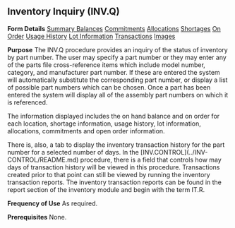 ## Inventory Inquiry (INV.Q)
<PageHeader />

**Form Details**
[Summary Balances](../INV-Q-1/README.md)
[Commitments](../INV-Q-2/README.md)
[Allocations](../INV-Q-3/README.md)
[Shortages](../INV-Q-4/README.md)
[On Order](../INV-Q-5/README.md)
[Usage History](../INV-Q-6/README.md)
[Lot Information](../INV-Q-7/README.md)
[Transactions](../INV-Q-8/README.md)
[Images](../INV-Q-9/README.md)

**Purpose**
The INV.Q procedure provides an inquiry of the status of inventory by part
number. The user may specify a part number or they may enter any of the parts
file cross-reference items which include model number, category, and
manufacturer part number. If these are entered the system will automatically
substitute the corresponding part number, or display a list of possible part
numbers which can be chosen. Once a part has been entered the system will
display all of the assembly part numbers on which it is referenced.

The information displayed includes the on hand balance and on order for each
location, shortage information, usage history, lot information, allocations,
commitments and open order information.

There is, also, a tab to display the inventory transaction history for the
part number for a selected number of days. In the [INV.CONTROL](../INV-
CONTROL/README.md) procedure, there is a field that controls how may days of
transaction history will be viewed in this procedure. Transactions created
prior to that point can still be viewed by running the inventory transaction
reports. The inventory transaction reports can be found in the report section
of the inventory module and begin with the term IT.R.

**Frequency of Use**
As required.

**Prerequisites**
None.

<badge text= "Version 8.10.57 " vertical="middle" />

<PageFooter />
